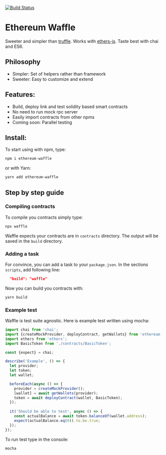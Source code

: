 [![Build Status](https://travis-ci.com/EthWorks/Waffle.svg?token=xjj4U84eSFwEsYLTc5Qe&branch=master)](https://travis-ci.com/EthWorks/Waffle)

# Ethereum Waffle
Sweeter and simpler than [truffle](https://github.com/trufflesuite/truffle). Works with [ethers-js](https://github.com/ethers-io/ethers.js/). Taste best with chai and ES6.

## Philosophy
* Simpler: Set of helpers rather than framework
* Sweeter: Easy to customize and extend

## Features:
* Build, deploy link and test solidity based smart contracts
* No need to run mock rpc server
* Easily import contracts from other npms
* Coming soon: Parallel testing

## Install:
To start using with npm, type:
```sh
npm i ethereum-waffle
```

or with Yarn:
```sh
yarn add ethereum-waffle
```

## Step by step guide

### Compiling contracts

To compile you contracts simply type:
```sh
npx waffle
```

Waffle expects your contracts are in `contracts` directory.  The output will be saved in the `build` directory.

### Adding a task
For convince, you can add a task to your `package.json`. In the sections `scripts`, add following line:
```json
  "build": "waffle"        
```

Now you can build you contracts with:
```sh
yarn build
```

### Example test
Waffle is test suite agnostic. Here is example test written using mocha:

```js
import chai from 'chai';
import {createMockProvider, deployContract, getWallets} from 'ethereum-waffle';
import ethers from 'ethers';
import BasicToken from './contracts/BasicToken';

const {expect} = chai;

describe('Example', () => {
  let provider;
  let token;
  let wallet;

  beforeEach(async () => {
    provider = createMockProvider();
    [wallet] = await getWallets(provider);
    token = await deployContract(wallet, BasicToken);  
  });
  
  it('Should be able to test', async () => {
    const actualBalance = await token.balanceOf(wallet.address);
    expect(actualBalance.eq(0)).to.be.true;
  });  
});
```

To run test type in the console:
```sh
mocha
```
